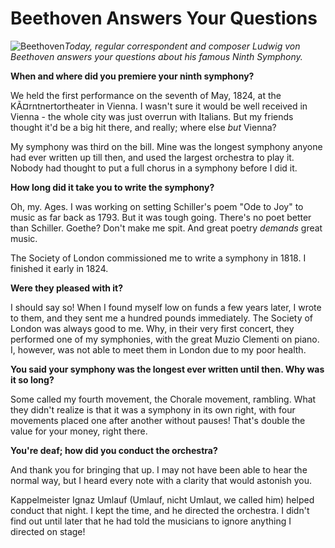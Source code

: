 # Beethoven Answers Your Questions

![Beethoven](http://westkarana.com/wp-content/uploads/2006/07/story.beethoven.ap.jpg)*Today, regular correspondent and composer Ludwig von Beethoven answers your questions about his famous Ninth Symphony.*

**When and where did you premiere your ninth symphony?**

We held the first performance on the seventh of May, 1824, at the KÃ¤rntnertortheater in Vienna. I wasn't sure it would be well received in Vienna - the whole city was just overrun with Italians. But my friends thought it'd be a big hit there, and really; where else *but* Vienna?

My symphony was third on the bill. Mine was the longest symphony anyone had ever written up till then, and used the largest orchestra to play it. Nobody had thought to put a full chorus in a symphony before I did it.

**How long did it take you to write the symphony?**

Oh, my. Ages. I was working on setting Schiller's poem "Ode to Joy" to music as far back as 1793. But it was tough going. There's no poet better than Schiller. Goethe? Don't make me spit. And great poetry *demands* great music.

The Society of London commissioned me to write a symphony in 1818. I finished it early in 1824.

**Were they pleased with it?**

I should say so! When I found myself low on funds a few years later, I wrote to them, and they sent me a hundred pounds immediately. The Society of London was always good to me. Why, in their very first concert, they performed one of my symphonies, with the great Muzio Clementi on piano. I, however, was not able to meet them in London due to my poor health.

**You said your symphony was the longest ever written until then. Why was it so long?**

Some called my fourth movement, the Chorale movement, rambling. What they didn't realize is that it was a symphony in its own right, with four movements placed one after another without pauses! That's double the value for your money, right there.

**You're deaf; how did you conduct the orchestra?**

And thank you for bringing that up. I may not have been able to hear the normal way, but I heard every note with a clarity that would astonish you.

Kappelmeister Ignaz Umlauf (Umlauf, nicht Umlaut, we called him) helped conduct that night. I kept the time, and he directed the orchestra. I didn't find out until later that he had told the musicians to ignore anything I directed on stage!
